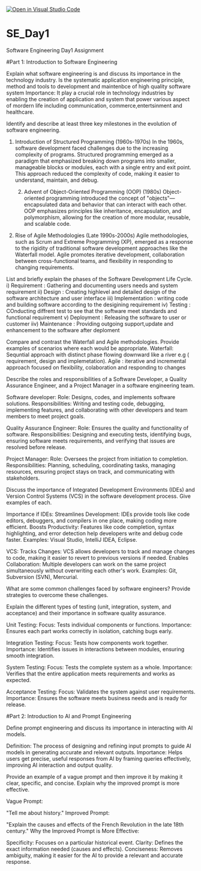 [![Open in Visual Studio Code](https://classroom.github.com/assets/open-in-vscode-2e0aaae1b6195c2367325f4f02e2d04e9abb55f0b24a779b69b11b9e10269abc.svg)](https://classroom.github.com/online_ide?assignment_repo_id=15587913&assignment_repo_type=AssignmentRepo)
# SE_Day1
Software Engineering Day1 Assignment

#Part 1: Introduction to Software Engineering

Explain what software engineering is and discuss its importance in the technology industry.
Is the systematic application engineering principle, method and tools to development and maintenbce of high quality software system
Importance: It play a crucial role in technology industries by enabling the creation of application and system that power various aspect of mordern life including communication, commerce,entertsinment and healthcare.

Identify and describe at least three key milestones in the evolution of software engineering.
1) Introduction of Structured Programming (1960s-1970s)
   In the 1960s, software development faced challenges due to the increasing complexity of programs. Structured programming emerged as a paradigm that emphasized breaking down programs into smaller, manageable blocks or modules, each with a single entry and exit point. This approach reduced the complexity of code, making it easier to understand, maintain, and debug.
   
   2) Advent of Object-Oriented Programming (OOP) (1980s)
    Object-oriented programming introduced the concept of "objects"—encapsulated data and behavior that can interact with each other. OOP emphasizes principles like inheritance, encapsulation, and polymorphism, allowing for the creation of more modular, reusable, and scalable code.

3) Rise of Agile Methodologies (Late 1990s-2000s)
Agile methodologies, such as Scrum and Extreme Programming (XP), emerged as a response to the rigidity of traditional software development approaches like the Waterfall model. Agile promotes iterative development, collaboration between cross-functional teams, and flexibility in responding to changing requirements.

List and briefly explain the phases of the Software Development Life Cycle.
i) Requirement : Gathering and documenting users needs and system requirement
ii) Design : Creating highlevel and detailed design of the software  architecture and user interface
iii) Implementation : writing code and building software according to the desigining requirement
 iv) Testing : COnducting diffrent test to see that the software meet standards and functional requirement
v) Deployment : Releasing the software to user or customer
iiv) Maintenance : Providing outgoing support,update and enhancement to the software after deploment

Compare and contrast the Waterfall and Agile methodologies. Provide examples of scenarios where each would be appropriate.
Waterfall: Sequntial approach with distinct phase flowing downward like a river e.g ( requirement, design and implemetation).
Agile : iterative and incremental approach  focused on flexibility, colaboration and responding to changes


Describe the roles and responsibilities of a Software Developer, a Quality Assurance Engineer, and a Project Manager in a software engineering team.

Software developer: 
Role: Designs, codes, and implements software solutions.
Responsibilities: Writing and testing code, debugging, implementing features, and collaborating with other developers and team members to meet project goals.

Quality Assurance Engineer: 
Role: Ensures the quality and functionality of software.
Responsibilities: Designing and executing tests, identifying bugs, ensuring software meets requirements, and verifying that issues are resolved before release.

Project Manager:
Role: Oversees the project from initiation to completion.
Responsibilities: Planning, scheduling, coordinating tasks, managing resources, ensuring project stays on track, and communicating with stakeholders.

Discuss the importance of Integrated Development Environments (IDEs) and Version Control Systems (VCS) in the software development process. Give examples of each.

Importance if IDEs: 
Streamlines Development: IDEs provide tools like code editors, debuggers, and compilers in one place, making coding more efficient.
Boosts Productivity: Features like code completion, syntax highlighting, and error detection help developers write and debug code faster.
Examples: Visual Studio, IntelliJ IDEA, Eclipse.

VCS:
Tracks Changes: VCS allows developers to track and manage changes to code, making it easier to revert to previous versions if needed.
Enables Collaboration: Multiple developers can work on the same project simultaneously without overwriting each other's work.
Examples: Git, Subversion (SVN), Mercurial.

What are some common challenges faced by software engineers? Provide strategies to overcome these challenges.


Explain the different types of testing (unit, integration, system, and acceptance) and their importance in software quality assurance.

Unit Testing:
Focus: Tests individual components or functions.
Importance: Ensures each part works correctly in isolation, catching bugs early.

Integration Testing:
Focus: Tests how components work together.
Importance: Identifies issues in interactions between modules, ensuring smooth integration.

System Testing:
Focus: Tests the complete system as a whole.
Importance: Verifies that the entire application meets requirements and works as expected.

Acceptance Testing:
Focus: Validates the system against user requirements.
Importance: Ensures the software meets business needs and is ready for release.

#Part 2: Introduction to AI and Prompt Engineering


Define prompt engineering and discuss its importance in interacting with AI models.

Definition: The process of designing and refining input prompts to guide AI models in generating accurate and relevant outputs.
Importance: Helps users get precise, useful responses from AI by framing queries effectively, improving AI interaction and output quality.


Provide an example of a vague prompt and then improve it by making it clear, specific, and concise. Explain why the improved prompt is more effective.

Vague Prompt:

"Tell me about history."
Improved Prompt:

"Explain the causes and effects of the French Revolution in the late 18th century."
Why the Improved Prompt is More Effective:

Specificity: Focuses on a particular historical event.
Clarity: Defines the exact information needed (causes and effects).
Conciseness: Removes ambiguity, making it easier for the AI to provide a relevant and accurate response.
